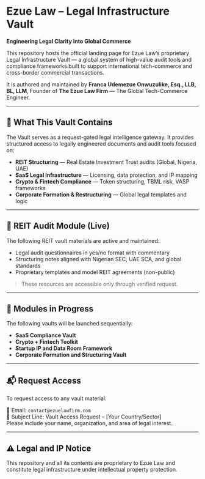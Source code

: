 # Ezue Law – Legal Infrastructure Vault

**Engineering Legal Clarity into Global Commerce**

This repository hosts the official landing page for Ezue Law’s proprietary Legal Infrastructure Vault — a global system of high-value audit tools and compliance frameworks built to support international tech-commerce and cross-border commercial transactions.

It is authored and maintained by **Franca Udemezue Onwuzulike, Esq., LLB, BL, LLM**, Founder of **The Ezue Law Firm** — The Global Tech-Commerce Engineer.

---

## 🔐 What This Vault Contains

The Vault serves as a request-gated legal intelligence gateway. It provides structured access to legally engineered documents and audit tools focused on:

- **REIT Structuring** — Real Estate Investment Trust audits (Global, Nigeria, UAE)
- **SaaS Legal Infrastructure** — Licensing, data protection, and IP mapping
- **Crypto & Fintech Compliance** — Token structuring, TBML risk, VASP frameworks
- **Corporate Formation & Restructuring** — Global legal templates and logic

---

## 📁 REIT Audit Module (Live)

The following REIT vault materials are active and maintained:

- Legal audit questionnaires in yes/no format with commentary
- Structuring notes aligned with Nigerian SEC, UAE SCA, and global standards
- Proprietary templates and model REIT agreements (non-public)

> These resources are accessible only through verified request.

---

## 🚧 Modules in Progress

The following vaults will be launched sequentially:

- **SaaS Compliance Vault**
- **Crypto + Fintech Toolkit**
- **Startup IP and Data Room Framework**
- **Corporate Formation and Structuring Vault**

---

## 📬 Request Access

To request access to any vault material:

📧 Email: `contact@ezuelawfirm.com`  
📌 Subject Line: Vault Access Request – [Your Country/Sector]  
Please include your name, organization, and area of legal interest.

---

## ⚠️ Legal and IP Notice

This repository and all its contents are proprietary to Ezue Law and constitute legal infrastructure under intellectual property protection.
